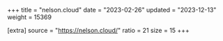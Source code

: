 +++
title = "nelson.cloud"
date = "2023-02-26"
updated = "2023-12-13"
weight = 15369

[extra]
source = "https://nelson.cloud/"
ratio = 21
size = 15
+++
